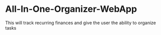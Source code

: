 # All-In-One-Organizer-WebApp
This will track recurring finances and give the user the ability to organize tasks
